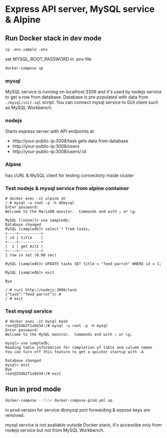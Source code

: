 # Express API server, MySQL service & Alpine

## Run Docker stack in dev mode

```sh
cp .env.sample .env
```

set MYSQL_ROOT_PASSWORD in .env file

```sh
docker-compose up
```

### mysql

MySQL service is running on localhost:3306 and it's used by nodejs service to get a row from database. Database is pre populated with data from `./mysql/init.sql` script. You can connect mysql service to GUI client such as MySQL Workbench.

### nodejs

Starts express server with API endpoints at 
- http://your-public-ip:3008/task gets data from database
- http://your-public-ip:3008/users 
- http://your-public-ip:3008/users/:id

### Alpine

has cURL & MySQL client for testing connectivty inside cluster

### Test nodejs & mysql service from alpine container

```
# docker exec -it alpine sh
/ # mysql -u root -p -h dbmysql
Enter password:
Welcome to the MariaDB monitor.  Commands end with ; or \g.

MySQL [(none)]> use sampledb;
Database changed
MySQL [sampledb]> select * from tasks;
+----+----------+
| id | title    |
+----+----------+
|  1 | get milk |
+----+----------+
1 row in set (0.00 sec)

MySQL [sampledb]> UPDATE tasks SET title = "feed parrot" WHERE id = 1;

MySQL [sampledb]> exit

Bye

/ # curl http://nodejs:3008/task
{"task":"feed parrot"}/ #
/ # exit
```

### Test mysql service

```
# docker exec -it mysql bash
root@25d62f1a9d34:/# mysql -u root -p -h mysql
Enter password:
Welcome to the MySQL monitor.  Commands end with ; or \g.

mysql> use sampledb;
Reading table information for completion of table and column names
You can turn off this feature to get a quicker startup with -A

Database changed
mysql> exit
Bye
root@25d62f1a9d34:/# exit
```


## Run in prod mode

```sh
docker-compose --file docker-compose-prod.yml up

```

in prod version for service dbmysql port forwarding & expose keys are removed. 

mysql service is not avaliable outside Docker stack, it's accessibe only from nodejs service but not from MySQL Workbench.
